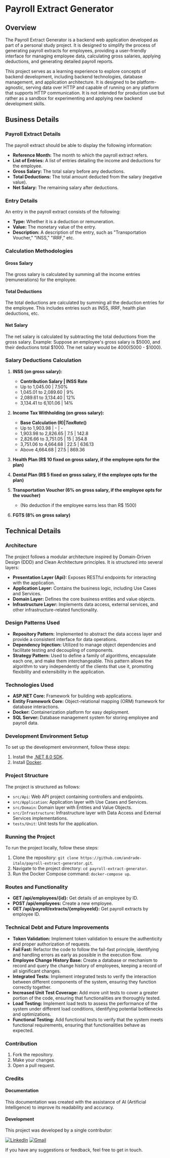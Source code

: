 # Payroll Extract Generator

## Overview

The Payroll Extract Generator is a backend web application developed as part of a personal study project. It is designed to simplify the process of generating payroll extracts for employees, providing a user-friendly interface for managing employee data, calculating gross salaries, applying deductions, and generating detailed payroll reports.

This project serves as a learning experience to explore concepts of backend development, including backend technologies, database management, and application architecture. It is designed to be platform-agnostic, serving data over HTTP and capable of running on any platform that supports HTTP communication. It is not intended for production use but rather as a sandbox for experimenting and applying new backend development skills.

## Business Details

### Payroll Extract Details

The payroll extract should be able to display the following information:

- **Reference Month:** The month to which the payroll extract refers.
- **List of Entries:** A list of entries detailing the income and deductions for the employee.
- **Gross Salary:** The total salary before any deductions.
- **Total Deductions:** The total amount deducted from the salary (negative value).
- **Net Salary:** The remaining salary after deductions.

### Entry Details

An entry in the payroll extract consists of the following:

- **Type:** Whether it is a deduction or remuneration.
- **Value:** The monetary value of the entry.
- **Description:** A description of the entry, such as "Transportation Voucher," "INSS," "IRRF," etc.

### Calculation Methodologies

#### Gross Salary

The gross salary is calculated by summing all the income entries (remunerations) for the employee.

#### Total Deductions

The total deductions are calculated by summing all the deduction entries for the employee. This includes entries such as INSS, IRRF, health plan deductions, etc.

#### Net Salary

The net salary is calculated by subtracting the total deductions from the gross salary.
Example: Suppose an employee's gross salary is $5000, and their deductions total $1000. The net salary would be $4000 ($5000 - $1000).

### Salary Deductions Calculation

1. **INSS (on gross salary):**

   - **Contribution Salary | INSS Rate**
   - Up to 1,045.00 | 7.50%
   - 1,045.01 to 2,089.60 | 9%
   - 2,089.61 to 3,134.40 | 12%
   - 3,134.41 to 6,101.06 | 14%

2. **Income Tax Withholding (on gross salary):**

   - **Base Calculation (R$) | Tax Rate (%) | Deduction Amount (R$)**
   - Up to 1,903.98 | - | -
   - 1,903.98 to 2,826.65 | 7.5 | 142.8
   - 2,826.66 to 3,751.05 | 15 | 354.8
   - 3,751.06 to 4,664.68 | 22.5 | 636.13
   - Above 4,664.68 | 27.5 | 869.36

3. **Health Plan (R$ 10 fixed on gross salary, if the employee opts for the plan)**

4. **Dental Plan (R$ 5 fixed on gross salary, if the employee opts for the plan)**

5. **Transportation Voucher (6% on gross salary, if the employee opts for the voucher)**

   - (No deduction if the employee earns less than R$ 1500)

6. **FGTS (8% on gross salary)**

## Technical Details

### Architecture

The project follows a modular architecture inspired by Domain-Driven Design (DDD) and Clean Architecture principles. It is structured into several layers:

- **Presentation Layer (Api):** Exposes RESTful endpoints for interacting with the application.
- **Application Layer:** Contains the business logic, including Use Cases and Services.
- **Domain Layer:** Defines the core business entities and value objects.
- **Infrastructure Layer:** Implements data access, external services, and other infrastructure-related functionality.

### Design Patterns Used

- **Repository Pattern:** Implemented to abstract the data access layer and provide a consistent interface for data operations.
- **Dependency Injection:** Utilized to manage object dependencies and facilitate testing and decoupling of components.
- **Strategy Pattern:** Used to define a family of algorithms, encapsulate each one, and make them interchangeable. This pattern allows the algorithm to vary independently of the clients that use it, promoting flexibility and extensibility in the application.

### Technologies Used

- **ASP.NET Core:** Framework for building web applications.
- **Entity Framework Core:** Object-relational mapping (ORM) framework for database interactions.
- **Docker:** Containerization platform for easy deployment.
- **SQL Server:** Database management system for storing employee and payroll data.

### Development Environment Setup

To set up the development environment, follow these steps:

1. Install the [.NET 8.0 SDK](https://dotnet.microsoft.com/download/dotnet/8.0).
2. Install [Docker](https://www.docker.com/products/docker-desktop).

### Project Structure

The project is structured as follows:

- `src/Api`: Web API project containing controllers and endpoints.
- `src/Application`: Application layer with Use Cases and Services.
- `src/Domain`: Domain layer with Entities and Value Objects.
- `src/Infrastructure`: Infrastructure layer with Data Access and External Services implementations.
- `tests/Unit`: Unit tests for the application.

### Running the Project

To run the project locally, follow these steps:

1. Clone the repository: `git clone https://github.com/andrade-italo/payroll-extract-generator.git`.
2. Navigate to the project directory: `cd payroll-extract-generator`.
3. Run the Docker Compose command: `docker-compose up`.

### Routes and Functionality

- **GET /api/employees/{id}:** Get details of an employee by ID.
- **POST /api/employees:** Create a new employee.
- **GET /api/payroll/extracts/{employeeId}:** Get payroll extracts by employee ID.

### Technical Debt and Future Improvements

- **Token Validation:** Implement token validation to ensure the authenticity and proper authorization of requests.
- **Fail Fast:** Refactor the code to follow the fail-fast principle, identifying and handling errors as early as possible in the execution flow.
- **Employee Change History Base:** Create a database or mechanism to record and query the change history of employees, keeping a record of all significant changes.
- **Integrated Tests:** Implement integrated tests to verify the interaction between different components of the system, ensuring they function correctly together.
- **Increased Unit Test Coverage:** Add more unit tests to cover a greater portion of the code, ensuring that functionalities are thoroughly tested.
- **Load Testing:** Implement load tests to assess the performance of the system under different load conditions, identifying potential bottlenecks and optimizations.
- **Functional Testing:** Add functional tests to verify that the system meets functional requirements, ensuring that functionalities behave as expected.

### Contribution

1. Fork the repository.
2. Make your changes.
3. Open a pull request.

### Credits

#### Documentation

This documentation was created with the assistance of AI (Artificial Intelligence) to improve its readability and accuracy.

#### Development

This project was developed by a single contributor:

[![LinkedIn](https://img.shields.io/badge/LinkedIn-Contact%20Me-blue?style=flat-square&logo=linkedin)](https://www.linkedin.com/in/andrade-italo/)
[![Gmail](https://img.shields.io/badge/Gmail-Contact%20Me-red?style=flat-square&logo=gmail)](mailto:italoandrade13@gmail.com)

If you have any suggestions or feedback, feel free to get in touch.
